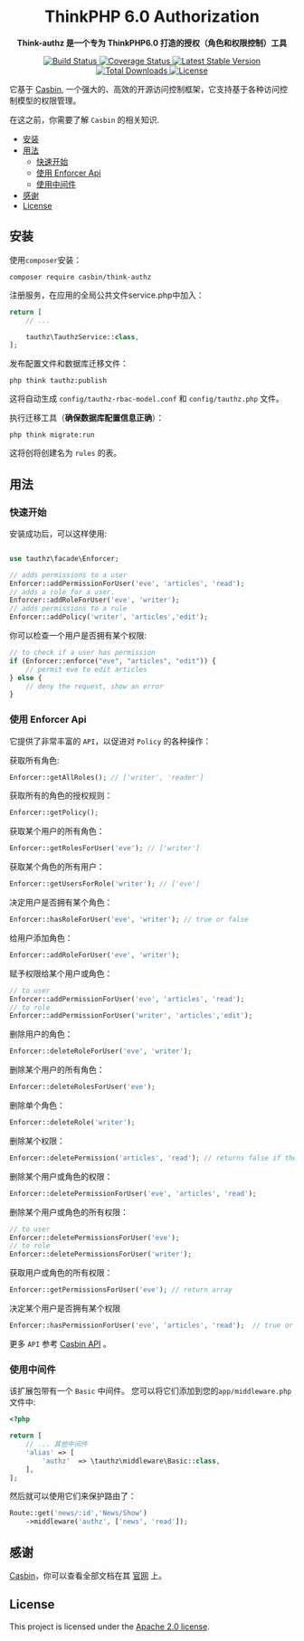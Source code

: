 <h1 align="center">
    ThinkPHP 6.0 Authorization
</h1>

<p align="center">
	<strong>Think-authz 是一个专为 ThinkPHP6.0 打造的授权（角色和权限控制）工具</strong>    
</p>

<p align="center">
	<a href="https://travis-ci.org/php-casbin/think-authz">
		<img src="https://travis-ci.org/php-casbin/think-authz.svg?branch=master" alt="Build Status">
  	</a>
	<a href="https://coveralls.io/github/php-casbin/think-authz">
		<img src="https://coveralls.io/repos/github/php-casbin/think-authz/badge.svg" alt="Coverage Status">
  	</a>
    <a href="https://packagist.org/packages/casbin/think-authz">
		<img src="https://poser.pugx.org/casbin/think-authz/v/stable" alt="Latest Stable Version">
  	</a>
     <a href="https://packagist.org/packages/casbin/think-authz">
		<img src="https://poser.pugx.org/casbin/think-authz/downloads" alt="Total Downloads">
  	</a>
    <a href="https://packagist.org/packages/casbin/think-authz">
		<img src="https://poser.pugx.org/casbin/think-authz/license" alt="License">
  	</a>
</p>

它基于 [Casbin](https://github.com/php-casbin/php-casbin), 一个强大的、高效的开源访问控制框架，它支持基于各种访问控制模型的权限管理。

在这之前，你需要了解 `Casbin` 的相关知识.

* [安装](#安装)
* [用法](#用法)
  * [快速开始](#快速开始)
  * [使用 Enforcer Api](#使用-enforcer-api)
  * [使用中间件](#使用中间件)
* [感谢](#thinks)
* [License](#license)

## 安装

使用`composer`安装：

```
composer require casbin/think-authz
```

注册服务，在应用的全局公共文件service.php中加入：

```php
return [
    // ...

    tauthz\TauthzService::class,
];
```

发布配置文件和数据库迁移文件：

```
php think tauthz:publish
```

这将自动生成 `config/tauthz-rbac-model.conf` 和 `config/tauthz.php` 文件。


执行迁移工具（**确保数据库配置信息正确**）：

```
php think migrate:run
```

这将创将创建名为 `rules` 的表。


## 用法

### 快速开始

安装成功后，可以这样使用:

```php

use tauthz\facade\Enforcer;

// adds permissions to a user
Enforcer::addPermissionForUser('eve', 'articles', 'read');
// adds a role for a user.
Enforcer::addRoleForUser('eve', 'writer');
// adds permissions to a rule
Enforcer::addPolicy('writer', 'articles','edit');

```

你可以检查一个用户是否拥有某个权限:

```php
// to check if a user has permission
if (Enforcer::enforce("eve", "articles", "edit")) {
    // permit eve to edit articles
} else {
    // deny the request, show an error
}

```

### 使用 Enforcer Api

它提供了非常丰富的 `API`，以促进对 `Policy` 的各种操作：

获取所有角色:

```php
Enforcer::getAllRoles(); // ['writer', 'reader']
```

获取所有的角色的授权规则：

```php
Enforcer::getPolicy();
```

获取某个用户的所有角色：

```php
Enforcer::getRolesForUser('eve'); // ['writer']
```

获取某个角色的所有用户：

```php
Enforcer::getUsersForRole('writer'); // ['eve']
```

决定用户是否拥有某个角色：

```php
Enforcer::hasRoleForUser('eve', 'writer'); // true or false
```

给用户添加角色：

```php
Enforcer::addRoleForUser('eve', 'writer');
```

赋予权限给某个用户或角色：

```php
// to user
Enforcer::addPermissionForUser('eve', 'articles', 'read');
// to role
Enforcer::addPermissionForUser('writer', 'articles','edit');
```

删除用户的角色：

```php
Enforcer::deleteRoleForUser('eve', 'writer');
```

删除某个用户的所有角色：

```php
Enforcer::deleteRolesForUser('eve');
```

删除单个角色：

```php
Enforcer::deleteRole('writer');
```

删除某个权限：

```php
Enforcer::deletePermission('articles', 'read'); // returns false if the permission does not exist (aka not affected).
```

删除某个用户或角色的权限：

```php
Enforcer::deletePermissionForUser('eve', 'articles', 'read');
```

删除某个用户或角色的所有权限：

```php
// to user
Enforcer::deletePermissionsForUser('eve');
// to role
Enforcer::deletePermissionsForUser('writer');
```

获取用户或角色的所有权限：

```php
Enforcer::getPermissionsForUser('eve'); // return array
```

决定某个用户是否拥有某个权限

```php
Enforcer::hasPermissionForUser('eve', 'articles', 'read');  // true or false
```

更多 `API` 参考 [Casbin API](https://casbin.org/docs/en/management-api) 。

### 使用中间件


该扩展包带有一个 `Basic` 中间件。 您可以将它们添加到您的`app/middleware.php`文件中:

```php
<?php

return [
    // ... 其他中间件
    'alias' => [
        'authz'  => \tauthz\middleware\Basic::class,
    ],
];
```

然后就可以使用它们来保护路由了：

```php
Route::get('news/:id','News/Show')
	->middleware('authz', ['news', 'read']);
```

## 感谢

[Casbin](https://github.com/php-casbin/php-casbin)，你可以查看全部文档在其 [官网](https://casbin.org/) 上。

## License

This project is licensed under the [Apache 2.0 license](LICENSE).
